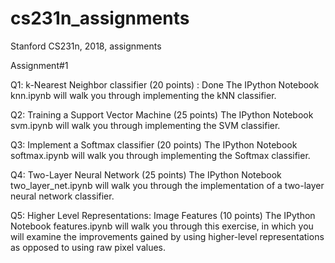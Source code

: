 # cs231n_assignments
Stanford CS231n, 2018, assignments

Assignment#1

Q1: k-Nearest Neighbor classifier (20 points) : Done
The IPython Notebook knn.ipynb will walk you through implementing the kNN classifier.

Q2: Training a Support Vector Machine (25 points)
The IPython Notebook svm.ipynb will walk you through implementing the SVM classifier.

Q3: Implement a Softmax classifier (20 points)
The IPython Notebook softmax.ipynb will walk you through implementing the Softmax classifier.

Q4: Two-Layer Neural Network (25 points)
The IPython Notebook two_layer_net.ipynb will walk you through the implementation of a two-layer neural network classifier.

Q5: Higher Level Representations: Image Features (10 points)
The IPython Notebook features.ipynb will walk you through this exercise, in which you will examine the improvements gained by using higher-level representations as opposed to using raw pixel values.
